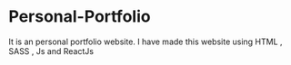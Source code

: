 # Personal-Portfolio
It is an personal portfolio website. I have made this website using HTML , SASS , Js and ReactJs
